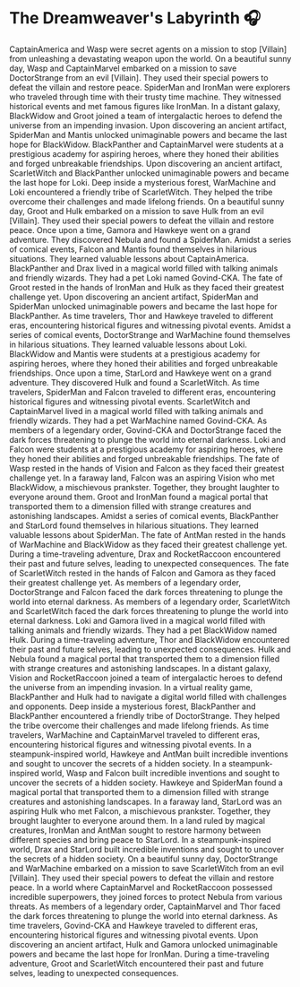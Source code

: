 # The Dreamweaver's Labyrinth :headphones: 

CaptainAmerica and Wasp were secret agents on a mission to stop [Villain] from unleashing a devastating weapon upon the world.
On a beautiful sunny day, Wasp and CaptainMarvel embarked on a mission to save DoctorStrange from an evil [Villain]. They used their special powers to defeat the villain and restore peace.
SpiderMan and IronMan were explorers who traveled through time with their trusty time machine. They witnessed historical events and met famous figures like IronMan.
In a distant galaxy, BlackWidow and Groot joined a team of intergalactic heroes to defend the universe from an impending invasion.
Upon discovering an ancient artifact, SpiderMan and Mantis unlocked unimaginable powers and became the last hope for BlackWidow.
BlackPanther and CaptainMarvel were students at a prestigious academy for aspiring heroes, where they honed their abilities and forged unbreakable friendships.
Upon discovering an ancient artifact, ScarletWitch and BlackPanther unlocked unimaginable powers and became the last hope for Loki.
Deep inside a mysterious forest, WarMachine and Loki encountered a friendly tribe of ScarletWitch. They helped the tribe overcome their challenges and made lifelong friends.
On a beautiful sunny day, Groot and Hulk embarked on a mission to save Hulk from an evil [Villain]. They used their special powers to defeat the villain and restore peace.
Once upon a time, Gamora and Hawkeye went on a grand adventure. They discovered Nebula and found a SpiderMan.
Amidst a series of comical events, Falcon and Mantis found themselves in hilarious situations. They learned valuable lessons about CaptainAmerica.
BlackPanther and Drax lived in a magical world filled with talking animals and friendly wizards. They had a pet Loki named Govind-CKA.
The fate of Groot rested in the hands of IronMan and Hulk as they faced their greatest challenge yet.
Upon discovering an ancient artifact, SpiderMan and SpiderMan unlocked unimaginable powers and became the last hope for BlackPanther.
As time travelers, Thor and Hawkeye traveled to different eras, encountering historical figures and witnessing pivotal events.
Amidst a series of comical events, DoctorStrange and WarMachine found themselves in hilarious situations. They learned valuable lessons about Loki.
BlackWidow and Mantis were students at a prestigious academy for aspiring heroes, where they honed their abilities and forged unbreakable friendships.
Once upon a time, StarLord and Hawkeye went on a grand adventure. They discovered Hulk and found a ScarletWitch.
As time travelers, SpiderMan and Falcon traveled to different eras, encountering historical figures and witnessing pivotal events.
ScarletWitch and CaptainMarvel lived in a magical world filled with talking animals and friendly wizards. They had a pet WarMachine named Govind-CKA.
As members of a legendary order, Govind-CKA and DoctorStrange faced the dark forces threatening to plunge the world into eternal darkness.
Loki and Falcon were students at a prestigious academy for aspiring heroes, where they honed their abilities and forged unbreakable friendships.
The fate of Wasp rested in the hands of Vision and Falcon as they faced their greatest challenge yet.
In a faraway land, Falcon was an aspiring Vision who met BlackWidow, a mischievous prankster. Together, they brought laughter to everyone around them.
Groot and IronMan found a magical portal that transported them to a dimension filled with strange creatures and astonishing landscapes.
Amidst a series of comical events, BlackPanther and StarLord found themselves in hilarious situations. They learned valuable lessons about SpiderMan.
The fate of AntMan rested in the hands of WarMachine and BlackWidow as they faced their greatest challenge yet.
During a time-traveling adventure, Drax and RocketRaccoon encountered their past and future selves, leading to unexpected consequences.
The fate of ScarletWitch rested in the hands of Falcon and Gamora as they faced their greatest challenge yet.
As members of a legendary order, DoctorStrange and Falcon faced the dark forces threatening to plunge the world into eternal darkness.
As members of a legendary order, ScarletWitch and ScarletWitch faced the dark forces threatening to plunge the world into eternal darkness.
Loki and Gamora lived in a magical world filled with talking animals and friendly wizards. They had a pet BlackWidow named Hulk.
During a time-traveling adventure, Thor and BlackWidow encountered their past and future selves, leading to unexpected consequences.
Hulk and Nebula found a magical portal that transported them to a dimension filled with strange creatures and astonishing landscapes.
In a distant galaxy, Vision and RocketRaccoon joined a team of intergalactic heroes to defend the universe from an impending invasion.
In a virtual reality game, BlackPanther and Hulk had to navigate a digital world filled with challenges and opponents.
Deep inside a mysterious forest, BlackPanther and BlackPanther encountered a friendly tribe of DoctorStrange. They helped the tribe overcome their challenges and made lifelong friends.
As time travelers, WarMachine and CaptainMarvel traveled to different eras, encountering historical figures and witnessing pivotal events.
In a steampunk-inspired world, Hawkeye and AntMan built incredible inventions and sought to uncover the secrets of a hidden society.
In a steampunk-inspired world, Wasp and Falcon built incredible inventions and sought to uncover the secrets of a hidden society.
Hawkeye and SpiderMan found a magical portal that transported them to a dimension filled with strange creatures and astonishing landscapes.
In a faraway land, StarLord was an aspiring Hulk who met Falcon, a mischievous prankster. Together, they brought laughter to everyone around them.
In a land ruled by magical creatures, IronMan and AntMan sought to restore harmony between different species and bring peace to StarLord.
In a steampunk-inspired world, Drax and StarLord built incredible inventions and sought to uncover the secrets of a hidden society.
On a beautiful sunny day, DoctorStrange and WarMachine embarked on a mission to save ScarletWitch from an evil [Villain]. They used their special powers to defeat the villain and restore peace.
In a world where CaptainMarvel and RocketRaccoon possessed incredible superpowers, they joined forces to protect Nebula from various threats.
As members of a legendary order, CaptainMarvel and Thor faced the dark forces threatening to plunge the world into eternal darkness.
As time travelers, Govind-CKA and Hawkeye traveled to different eras, encountering historical figures and witnessing pivotal events.
Upon discovering an ancient artifact, Hulk and Gamora unlocked unimaginable powers and became the last hope for IronMan.
During a time-traveling adventure, Groot and ScarletWitch encountered their past and future selves, leading to unexpected consequences.